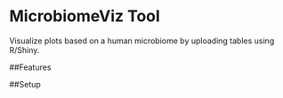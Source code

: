 # MicrobiomeViz Tool

Visualize plots based on a human microbiome by uploading tables using R/Shiny.

##Features

##Setup
